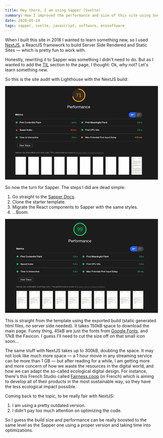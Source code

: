 ```yaml
---
title: Hey there, I am using Sapper (Svelte)
summary: How I improved the performance and size of this site using Svelte
date: 2020-05-24
tags: sapper, svelte, javascript, software, ecosoftware
---
```


When I built this site in 2018 I wanted to learn something new, so I used [NextJS](https://nextjs.org/), a ReactJS framework to build Server Side Rendered and Static Sites — which is pretty fun to work with.

Honestly, rewriting it to Sapper was something I didn't need to do. But as I wanted to add the [TIL](/til) section to the page, I thought: Ok, why not? Let's learn something new. 

So this is the site audit with Lighthouse with the NextJS build: 

![performance-next](/posts/improve-site/performance-next.png)

So now the turn for Sapper. The steps I did are dead simple: 

1. Go straight to the [Sapper Docs](https://sapper.svelte.dev/docs).
2. Clone the starter template.
3. Migrate the React components to Sapper with the same styles.
4. ...Boom.

![performance-next](/posts/improve-site/performance-sapper.png)

This is straight from the template using the exported build (static generated html files, no server side needed).
It takes 150kB space to download the main page. Funny thing, 45kB are just the fonts from [Google Fonts](https://fonts.google.com/), and 17kB the Favicon. I guess I'll need to cut the size off on that small icon soon...

The same stuff with NextJS takes up to 300kB, doubling the space. It may not look like much more space — a 1 hour movie in any streaming service can be more than 1 GB — but after reading for a while, I am getting more and more concern of how we waste the resources in the digital world, and how we can adapt the so-called ecological digital design. For instance, there's this French Studio called [Fairness.coop](https://fairness.coop/) (in French) which is aiming to develop all of their products in the most sustainable way, so they have the less ecological impact possible. 

Coming back to the topic, to be really fair with NextJS: 

1. I am using a pretty outdated version.
2. I didn't pay too much attention on optimizing the code.

So I guess the build size and performance can be really boosted to the same level as the Sapper one using a proper version and taking time into optimizations. 

